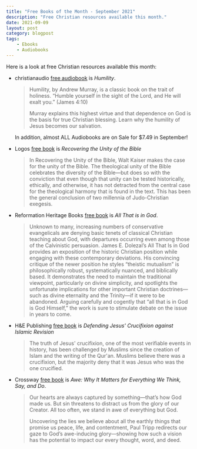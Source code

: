 ```yaml
---
title: "Free Books of the Month - September 2021"
description: "Free Christian resources available this month."
date: 2021-09-09
layout: post
category: blogpost
tags:
    - Ebooks
    - Audiobooks
---
```

Here is a look at free Christian resources available this month:

- christianaudio [free audiobook](https://christianaudio.com/free/) is *Humility*. 
    > Humility, by Andrew Murray, is a classic book on the trait of holiness. “Humble yourself in the sight of the Lord, and He will exalt you.” (James 4:10)
    >
    > Murray explains this highest virtue and that dependence on God is the basis for true Christian blessing. Learn why the humility of Jesus becomes our salvation.

    In addition, almost ALL Audiobooks are on Sale for $7.49 in September! 

- Logos [free book](https://www.logos.com/free-book-of-the-month) is *Recovering the Unity of the Bible*
    > In Recovering the Unity of the Bible, Walt Kaiser makes the case for the unity of the Bible. The theological unity of the Bible celebrates the diversity of the Bible—but does so with the conviction that even though that unity can be tested historically, ethically, and otherwise, it has not detracted from the central case for the theological harmony that is found in the text. This has been the general conclusion of two millennia of Judo-Christian exegesis.

- Reformation Heritage Books [free book](https://mailchi.mp/heritagebooks/09fv3j7d6q) is *All That is in God*.
    > Unknown to many, increasing numbers of conservative evangelicals are denying basic tenets of classical Christian teaching about God, with departures occurring even among those of the Calvinistic persuasion. James E. Dolezal’s All That Is in God provides an exposition of the historic Christian position while engaging with these contemporary deviations. His convincing critique of the newer position he styles “theistic mutualism” is philosophically robust, systematically nuanced, and biblically based. It demonstrates the need to maintain the traditional viewpoint, particularly on divine simplicity, and spotlights the unfortunate implications for other important Christian doctrines—such as divine eternality and the Trinity—if it were to be abandoned. Arguing carefully and cogently that “all that is in God is God Himself,” the work is sure to stimulate debate on the issue in years to come. 

- H&E Publishing [free book](https://hesedandemet.com/free/) is *Defending Jesus' Crucifixion against Islamic Revision*
    > The truth of Jesus' crucifixion, one of the most verifiable events in history, has been challenged by Muslims since the creation of Islam and the writing of the Qur'an. Muslims believe there was a crucifixion, but the majority deny that it was Jesus who was the one crucified. 

- Crossway [free book](https://mailchi.mp/crossway/free-ebook-awe) is *Awe: Why It Matters for Everything We Think, Say, and Do*.
    > Our hearts are always captured by something—that’s how God made us. But sin threatens to distract us from the glory of our Creator. All too often, we stand in awe of everything but God.
    >
    > Uncovering the lies we believe about all the earthly things that promise us peace, life, and contentment, Paul Tripp redirects our gaze to God’s awe-inducing glory—showing how such a vision has the potential to impact our every thought, word, and deed.